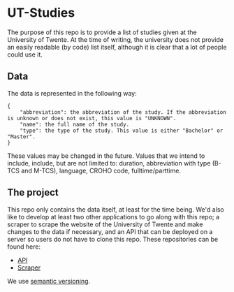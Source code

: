 # UT-Studies
The purpose of this repo is to provide a list of studies given at the University of Twente. At the time of writing, the university does not provide an easily readable (by code) list itself, although it is clear that a lot of people could use it.

## Data
The data is represented in the following way:
```
{
    "abbreviation": the abbreviation of the study. If the abbreviation is unknown or does not exist, this value is "UNKNOWN".
    "name": the full name of the study.
    "type": the type of the study. This value is either "Bachelor" or "Master".
}
```
These values may be changed in the future. Values that we intend to include, include, but are not limited to: duration, abbreviation with type (B-TCS and M-TCS), language, CROHO code, fulltime/parttime.

## The project
This repo only contains the data itself, at least for the time being. We'd also like to develop at least two other applications to go along with this repo; a scraper to scrape the website of the University of Twente and make changes to the data if necessary, and an API that can be deployed on a server so users do not have to clone this repo. These repositories can be found here:
- [API](https://github.com/Luctia/ut-studies-api)
- [Scraper](https://github.com/Luctia/ut-studies-scraper)

We use [semantic versioning](https://semver.org/).
